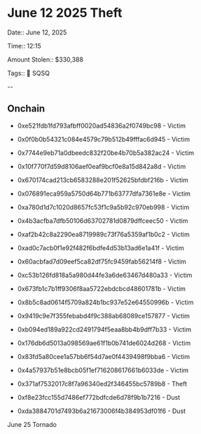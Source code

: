 # June 12 2025 Theft

Date:: June 12, 2025

Time:: 12:15

Amount Stolen:: $330,388

Tags:: 🔑 SQSQ


--


## Onchain

- 0xe521fdb1fd793afbff0020ad54836a2f0749bc98 - Victim
- 0x0f0b0b54321c084e4579c79b512b49fffac6d945 - Victim
- 0x7744e9eb71a0dbeedc832f20be4b70b5a382ac24 - Victim
- 0x10f770f7d59d8106aef0eaf9bcf0e8a15d842a8d - Victim
- 0x670174cad213cb6583288e201f52625bfdbf216b - Victim
- 0x076891eca959a5750d64b771b63777dfa7361e8e - Victim
- 0xa780d1d7c1020d8657fc53f1c9a5b92c970eb998 - Victim
- 0x4b3acfba7dfb50106d63702781d0879dffceec50 - Victim
- 0xaf2b42c8a2290ea8719989c73f76a5359af1b0c2 - Victim
- 0xad0c7acb0f1e92f482f6bdfe4d53b13ad6e1a41f - Victim
- 0x60acbfad7d09eef5ca82df75fc9459fab56214f8 - Victim
- 0xc53b126fd818a5a980d44fe3a6de63467d480a33 - Victim
- 0x673fb1c7b1ff9306f8aa5722ebdcbcd48601781b - Victim
- 0x8b5c8ad0614f5709a824b1bc937e52e64550996b - Victim
- 0x9419c9e7f355febabd4f9c388ab68089ce157877 - Victim
- 0xb094ed189a922cd2491794f5eaa8bb4b9dff7b33 - Victim
- 0x176db6d5013a098569ae61f1b0b741de6024d268 - Victim
- 0x83fd5a80cee1a57bb6f54d7ae0f4439498f9bba6 - Victim
- 0x4a57937b51e8bcb05f1ef716208617661b6033de - Victim

- 0x371af7532017c8f7a96340ed2f346455bc5789b8 - Theft

- 0xf8e23fcc155d7486ef772bdfcde6d78f9b1b7216 - Dust

- 0xda3884701d7493b6a21673006f4b384953df01f6 - Dust



June 25 Tornado 